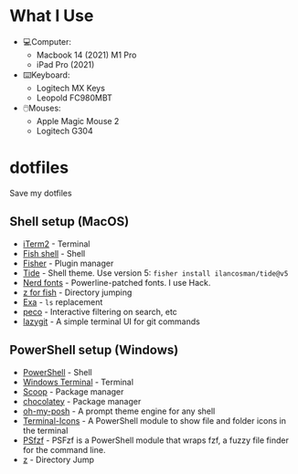 # What I Use

- 💻Computer: 
    - Macbook 14 (2021) M1 Pro
    - iPad Pro (2021)
- ⌨️Keyboard: 
    - Logitech MX Keys
    - Leopold FC980MBT
- 🖱️Mouses: 
    - Apple Magic Mouse 2
    - Logitech G304



# dotfiles
Save my dotfiles


## Shell setup (MacOS)
- [iTerm2](https://iterm2.com/) - Terminal
- [Fish shell](https://fishshell.com/) - Shell
- [Fisher](https://github.com/jorgebucaran/fisher) - Plugin manager
- [Tide](https://github.com/IlanCosman/tide) - Shell theme. Use version 5: `fisher install ilancosman/tide@v5`
- [Nerd fonts](https://github.com/ryanoasis/nerd-fonts) - Powerline-patched fonts. I use Hack.
- [z for fish](https://github.com/jethrokuan/z) - Directory jumping
- [Exa](https://the.exa.website/) - `ls` replacement
- [peco](https://github.com/peco/peco) - Interactive filtering on search, etc
- [lazygit](https://github.com/jesseduffield/lazygit) - A simple terminal UI for git commands


## PowerShell setup (Windows)
- [PowerShell](https://github.com/PowerShell/PowerShell) - Shell
- [Windows Terminal](https://apps.microsoft.com/store/detail/windows-terminal/9N0DX20HK701) - Terminal
- [Scoop](https://scoop.sh/) - Package manager
- [chocolatey](https://chocolatey.org/) - Package manager
- [oh-my-posh](https://ohmyposh.dev/) - A prompt theme engine for any shell
- [Terminal-Icons](https://github.com/devblackops/Terminal-Icons) - A PowerShell module to show file and folder icons in the terminal
- [PSfzf](https://github.com/kelleyma49/PSFzf) - PSFzf is a PowerShell module that wraps fzf, a fuzzy file finder for the command line.
- [z](https://www.powershellgallery.com/packages/z) - Directory Jump
